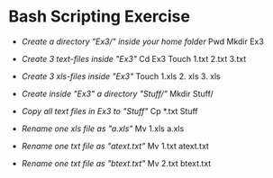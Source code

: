 # Bash Scripting Exercise

- *Create a directory "Ex3/" inside your home folder*
Pwd
Mkdir Ex3

- *Create 3 text-files inside "Ex3"* 
Cd Ex3
Touch 1.txt 2.txt 3.txt

- *Create 3 xls-files inside "Ex3"*
Touch 1.xls 2. xls 3. xls

- *Create inside "Ex3" a directory "Stuff/"*
Mkdir Stuff/

- *Copy all text files in Ex3 to "Stuff"*
Cp *.txt Stuff

- *Rename one xls file as "a.xls"*
Mv 1.xls a.xls

- *Rename one txt file as "atext.txt"*
Mv 1.txt atext.txt

- *Rename one txt file as "btext.txt"*
Mv 2.txt btext.txt
